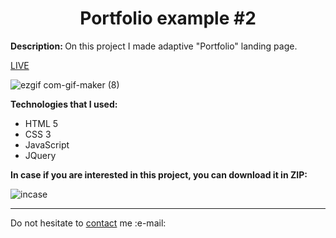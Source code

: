 <h1 align = "center">Portfolio example #2</h1>
<p><b>Description: </b>On this project I made adaptive "Portfolio" landing page.</p> 
<a href="https://vladyslavos.github.io/Portfolio_example_2/">LIVE</a>

![ezgif com-gif-maker (8)](https://user-images.githubusercontent.com/67589338/123796090-69def400-d8ed-11eb-950e-140c2e22865c.gif)

<b>Technologies that I used:</b>
<ul>
  <li>HTML 5</li>
  <li>CSS 3</li>
  <li>JavaScript</li>
  <li>JQuery</li>
</ul>


<b>In case if you are interested in this project, you can download it in ZIP:</b>


![incase](https://user-images.githubusercontent.com/67589338/126912295-1e69ace5-af2d-4a8c-96a9-41aa909c8c43.png)
<hr>

<p>Do not hesitate to <a href="mailto:vladyslawork@gmail.com">contact</a> me :e-mail:</p>

